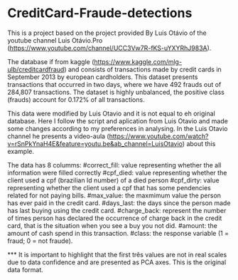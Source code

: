 # CreditCard-Fraude-detections
This is a project based on the project provided By Luis Otávio of the youtube channel Luis Otávio.Pro (https://www.youtube.com/channel/UCC3Vw7R-fKS-uYXYRhJ983A).

The database if from kaggle (https://www.kaggle.com/mlg-ulb/creditcardfraud) and consists of transactions made by credit cards in September 2013 by european cardholders.
This dataset presents transactions that occurred in two days, where we have 492 frauds out of 284,807 transactions.
The dataset is highly unbalanced, the positive class (frauds) account for 0.172% of all transactions.

This data were modified by Luis Otavio and it is not equal to eh original database.
Here I follow the script and aplication from Luis Otavio and made some changes according to my preferences in analysing. In the Luis Otavio channel he presents a video-aula (https://www.youtube.com/watch?v=rSnPkYnaH4E&feature=youtu.be&ab_channel=LuisOtavio) about this example.

  
The data has 8 columms:
#correct_fill: value representing whether the all information were filled correctly
#cpf_died: value representing whether the client used a cpf (brazilian Id number) of a died person
#cpf_dirty: value representing whether the client used a cpf that has some pendencies related for not paying bills.
#max_value: the maxmimum value the person has ever paid in the credit card.
#days_last: the days since the person made has last buying using the credit card.
#charge_back: represent the number of times person has declared the occurrence of charge back in the credit card, that is the situation when you see a buy you not did. 
#amount: the amount of cash spend in this transaction.
#class: the response variable (1 = fraud; 0 = not fraude). 


*** It is important to highlight that the first três values are not in real scales due to data confidence and are presented as PCA axes. This is the original data format.
